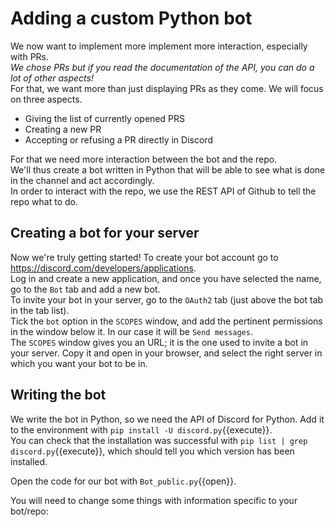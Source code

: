 # Adding a custom Python bot

We now want to implement more implement more interaction, especially with PRs.  
*We chose PRs but if you read the documentation of the API, you can do a lot of other aspects!*  
For that, we want more than just displaying PRs as they come. We will focus on three aspects.
- Giving the list of currently opened PRS  
- Creating a new PR  
- Accepting or refusing a PR directly in Discord

For that we need more interaction between the bot and the repo.  
We'll thus create a bot written in Python that will be able to see what is done in the channel and act accordingly.  
In order to interact with the repo, we use the REST API of Github to tell the repo what to do.

## Creating a bot for your server

Now we're truly getting started! To create your bot account go to https://discord.com/developers/applications.  
Log in and create a new application, and once you have selected the name, go to the `Bot` tab and add a new bot.  
To invite your bot in your server, go to the `OAuth2` tab (just above the bot tab in the tab list).  
Tick the `bot` option in the `SCOPES` window, and add the pertinent permissions in the window below it. In our case it will be `Send messages`.  
The `SCOPES` window gives you an URL; it is the one used to invite a bot in your server. Copy it and open in your browser, and select the right server in which you want your bot to be in.  

## Writing the bot

We write the bot in Python, so we need the API of Discord for Python. Add it to the environment with `pip install -U discord.py`{{execute}}.  
You can check that the installation was successful with `pip list | grep discord.py`{{execute}}, which should tell you which version has been installed.  

Open the code for our bot with `Bot_public.py`{{open}}.  

You will need to change some things with information specific to your bot/repo:
